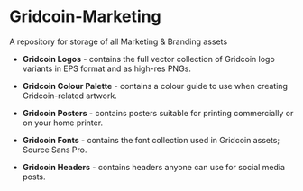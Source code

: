 # Gridcoin-Marketing
A repository for storage of all Marketing &amp; Branding assets

* <b>Gridcoin Logos</b> - contains the full vector collection of Gridcoin logo variants in EPS format and as high-res PNGs</b>.

* <b>Gridcoin Colour Palette</b> - contains a colour guide to use when creating Gridcoin-related artwork.

* <b>Gridcoin Posters</b> - contains posters suitable for printing commercially or on your home printer.

* <b>Gridcoin Fonts</b> - contains the font collection used in Gridcoin assets; Source Sans Pro.

* <b>Gridcoin Headers</b> - contains headers anyone can use for social media posts.
